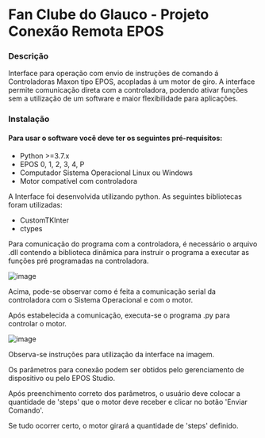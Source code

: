 # Fan Clube do Glauco - Projeto Conexão Remota EPOS

### Descrição

Interface para operação com envio de instruções de comando á Controladoras Maxon tipo EPOS, acopladas à um motor de giro. A interface permite comunicação direta com a controladora, podendo ativar funções sem a utilização de um software e maior flexibilidade para aplicações.


### Instalação

#### Para usar o software você deve ter os seguintes pré-requisitos:

- Python >=3.7.x
- EPOS 0, 1, 2, 3, 4, P
- Computador Sistema Operacional Linux ou Windows
- Motor compatível com controladora

A Interface foi desenvolvida utilizando python. As seguintes bibliotecas foram utilizadas:
- CustomTKInter
- ctypes

Para comunicação do programa com a controladora, é necessário o arquivo .dll contendo a biblioteca dinâmica para instruir o programa a executar as funções pré programadas na controladora.

![image](https://user-images.githubusercontent.com/117764269/207456058-7afb5e47-52ed-4aeb-ba1b-c9052bdd56a7.png)

Acima, pode-se observar como é feita a comunicação serial da controladora com o Sistema Operacional e com o motor.

Após estabelecida a comunicação, executa-se o programa .py para controlar o motor.

![image](https://user-images.githubusercontent.com/117764269/207456655-8424f504-ab11-488f-b86c-99123ebb8b76.png)

Observa-se instruções para utilização da interface na imagem.

Os parâmetros para conexão podem ser obtidos pelo gerenciamento de dispositivo ou pelo EPOS Studio.

Após preenchimento correto dos parâmetros, o usuário deve colocar a quantidade de 'steps' que o motor deve receber e clicar no botão 'Enviar Comando'.

Se tudo ocorrer certo, o motor girará a quantidade de 'steps' definido.
